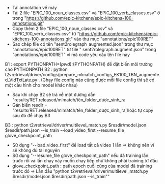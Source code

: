 - Tải annotation về máy
- Tải 2 file "EPIC_100_noun_classes.csv" và "EPIC_100_verb_classes.csv" ở
  trong "https://github.com/epic-kitchens/epic-kitchens-100-annotations.git"
- Copy thêm 2 file "EPIC_100_noun_classes.csv" và "EPIC_100_verb_classes.csv"
  từ "https://github.com/epic-kitchens/epic-kitchens-100-annotations.git" vào thư mục "annotations/epic100RET"
- Sao chép file có tên "sent2rolegraph_augmented.json" trong thư mục "annotations/epic100RET" từ file "
  sent2rolegraph.augment.json" trong "annotations/epic100RET" vì mã code yêu cầu tên file này

B1 : export PYTHONPATH=$(pwd):${PYTHONPATH} để đặt biến môi trường cho PYTHONPATH
B2 : python t2vretrieval/driver/configs/prepare_mlmatch_configs_EK100_TBN_augmented_VidTxtLate.py . (Chạy file config
nào cũng được mỗi file config thì sẽ có một cấu hình cho model khác nhau)

- Sau khi chạy B2 sẽ trả về một đường dẫn "results/RET.released/mlmatch/tên_folder_dược_sinh_ra
- Gán biến resdir = "results/RET.released/mlmatch/tên_folder_dược_sinh_ra hoặc tự copy sau đó để chạy B3

B3 : python t2vretrieval/driver/multilevel_match.py $resdir/model.json $resdir/path.json --is_train --load_video_first
--resume_file glove_checkpoint_path

- Sử dụng "--load_video_first" để load tất cả video 1 lần => không nên vì sẽ không đủ tài nguyên
- Sử dụng "--resume_file glove_checkpoint_path" nếu đã training lần trước rồi và lần chạy này muốn chạy
  tiếp chứ không phải training từ đầu
- glove_checkpoint_path : path epoch cuối cùng của model đã training trước đó
=> Lần đầu "python t2vretrieval/driver/multilevel_match.py $resdir/model.json $resdir/path.json --is_train""